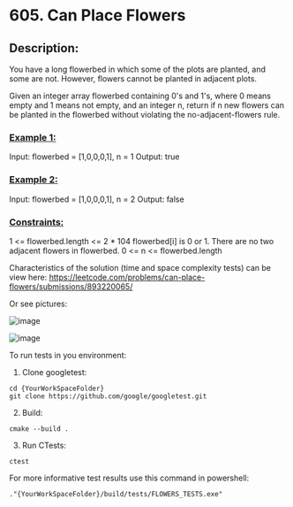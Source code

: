 # 605. Can Place Flowers

## Description:

You have a long flowerbed in which some of the plots are planted, and some are not. However, flowers cannot be planted in adjacent plots.

Given an integer array flowerbed containing 0's and 1's, where 0 means empty and 1 means not empty, and an integer n, return if n new flowers can be planted in the flowerbed without violating the no-adjacent-flowers rule.

### <u>Example 1:</u>

Input: flowerbed = [1,0,0,0,1], n = 1
Output: true

### <u>Example 2:</u>

Input: flowerbed = [1,0,0,0,1], n = 2
Output: false

### <u>Constraints:</u>

1 <= flowerbed.length <= 2 \* 104
flowerbed[i] is 0 or 1.
There are no two adjacent flowers in flowerbed.
0 <= n <= flowerbed.length

Characteristics of the solution (time and space complexity tests)
can be view here:
https://leetcode.com/problems/can-place-flowers/submissions/893220065/

Or see pictures:

![image](https://user-images.githubusercontent.com/36036315/217207494-21186c39-b665-4eef-b9db-0aa31899d254.png)

![image](https://user-images.githubusercontent.com/36036315/217207558-56b92c00-52cb-4cee-b94c-94870441606c.png)

To run tests in you environment:

1. Clone googletest:

```
cd {YourWorkSpaceFolder}
git clone https://github.com/google/googletest.git
```

2. Build:

```
cmake --build .
```

3. Run CTests:

```
ctest
```

For more informative test results use this command in powershell:

```
."{YourWorkSpaceFolder}/build/tests/FLOWERS_TESTS.exe"
```
